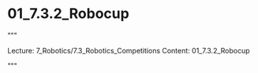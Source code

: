 # 01_7.3.2_Robocup

"""

Lecture: 7_Robotics/7.3_Robotics_Competitions
Content: 01_7.3.2_Robocup

"""

